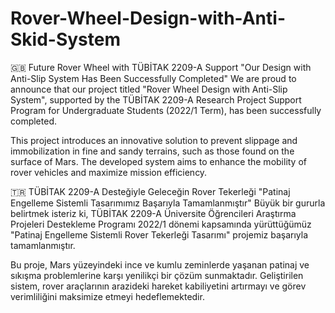 # Rover-Wheel-Design-with-Anti-Skid-System

🇬🇧 Future Rover Wheel with TÜBİTAK 2209-A Support
"Our Design with Anti-Slip System Has Been Successfully Completed"
We are proud to announce that our project titled "Rover Wheel Design with Anti-Slip System", supported by the TÜBİTAK 2209-A Research Project Support Program for Undergraduate Students (2022/1 Term), has been successfully completed.

This project introduces an innovative solution to prevent slippage and immobilization in fine and sandy terrains, such as those found on the surface of Mars. The developed system aims to enhance the mobility of rover vehicles and maximize mission efficiency.

🇹🇷 TÜBİTAK 2209-A Desteğiyle Geleceğin Rover Tekerleği
"Patinaj Engelleme Sistemli Tasarımımız Başarıyla Tamamlanmıştır"
Büyük bir gururla belirtmek isteriz ki, TÜBİTAK 2209-A Üniversite Öğrencileri Araştırma Projeleri Destekleme Programı 2022/1 dönemi kapsamında yürüttüğümüz "Patinaj Engelleme Sistemli Rover Tekerleği Tasarımı" projemiz başarıyla tamamlanmıştır.

Bu proje, Mars yüzeyindeki ince ve kumlu zeminlerde yaşanan patinaj ve sıkışma problemlerine karşı yenilikçi bir çözüm sunmaktadır. Geliştirilen sistem, rover araçlarının arazideki hareket kabiliyetini artırmayı ve görev verimliliğini maksimize etmeyi hedeflemektedir.
